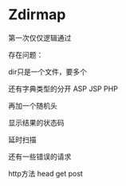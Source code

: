 # Zdirmap

第一次仅仅逻辑通过

存在问题：

dir只是一个文件，要多个

还有字典类型的分开  ASP JSP PHP

再加一个随机头

显示结果的状态码

延时扫描

还有一些错误的请求

http方法 head get post
